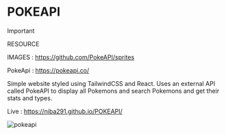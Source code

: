# POKEAPI

> [!IMPORTANT]
> RESOURCE
> 
> IMAGES : https://github.com/PokeAPI/sprites
> 
> PokeApi : https://pokeapi.co/

Simple website styled using TailwindCSS and React. Uses an external API called PokeAPI to display all Pokemons and search Pokemons and get their stats and types. 

Live : https://niba291.github.io/POKEAPI/

![pokeapi](https://github.com/niba291/POKEAPI/assets/63934510/2a789344-66a1-45af-bfa6-85e3e48eb764)
